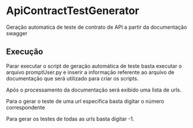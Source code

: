 # ApiContractTestGenerator
Geração automatica de teste de contrato de API a partir da documentação swagger

## Execução
Parar executar o script de geração automática de teste basta executar o arquivo promptUser.py e inserir a informação referente ao arquivo de documentação que será utilizado para criar os scripts.

Após o processamento da documentação será exibido uma lista de urls.

Para o gerar o teste de uma url especifica basta digitar o número correspondente

Para gerar os testes de todas as urls basta digitar -1.
